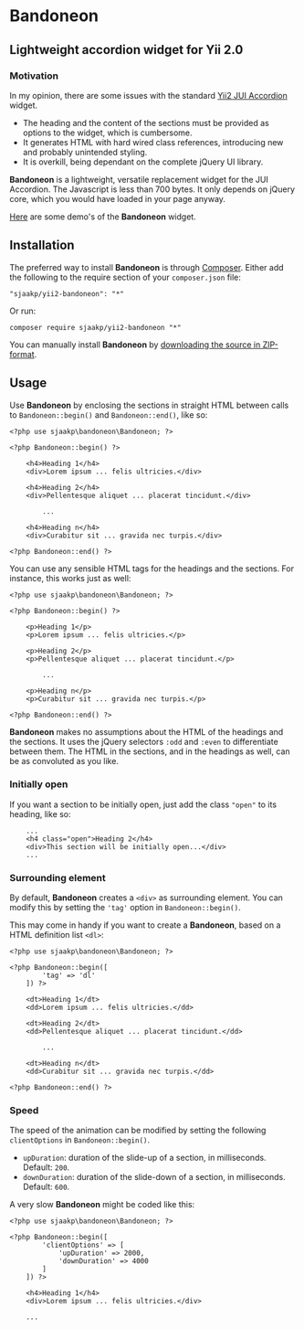 Bandoneon
==============

## Lightweight accordion widget for Yii 2.0 ##


### Motivation ###

In my opinion, there are some issues with the standard [Yii2 JUI Accordion](http://www.yiiframework.com/doc-2.0/yii-jui-accordion.html) widget.

- The heading and the content of the sections must be provided as options to the widget, which is cumbersome.
- It generates HTML with hard wired class references, introducing new and probably unintended styling.
- It is overkill, being dependant on the complete jQuery UI library.
 
**Bandoneon** is a lightweight, versatile replacement widget for the JUI Accordion. The Javascript is less than 700 bytes. It only depends on jQuery core, which you would have loaded in your page anyway.

[Here](http://sjaakpriester.nl/software/bandoneon) are some demo's of the **Bandoneon** widget. 

## Installation ##

The preferred way to install **Bandoneon** is through [Composer](https://getcomposer.org/). Either add the following to the require section of your `composer.json` file:

	"sjaakp/yii2-bandoneon": "*"

Or run:

	composer require sjaakp/yii2-bandoneon "*"

You can manually install **Bandoneon** by [downloading the source in ZIP-format](https://github.com/sjaakp/yii2-bandoneon/archive/master.zip).
 
## Usage ##

Use **Bandoneon** by enclosing the sections in straight HTML between calls to `Bandoneon::begin()` and `Bandoneon::end()`, like so:

    <?php use sjaakp\bandoneon\Bandoneon; ?>

	<?php Bandoneon::begin() ?>

	    <h4>Heading 1</h4>
	    <div>Lorem ipsum ... felis ultricies.</div>
	
	    <h4>Heading 2</h4>
	    <div>Pellentesque aliquet ... placerat tincidunt.</div>
	
			...
	    
	    <h4>Heading n</h4>
	    <div>Curabitur sit ... gravida nec turpis.</div>

	<?php Bandoneon::end() ?>

You can use any sensible HTML tags for the headings and the sections. For instance, this works just as well:

    <?php use sjaakp\bandoneon\Bandoneon; ?>

	<?php Bandoneon::begin() ?>

	    <p>Heading 1</p>
	    <p>Lorem ipsum ... felis ultricies.</p>
	
	    <p>Heading 2</p>
	    <p>Pellentesque aliquet ... placerat tincidunt.</p>
	
			...
	    
	    <p>Heading n</p>
	    <p>Curabitur sit ... gravida nec turpis.</p>

	<?php Bandoneon::end() ?>

**Bandoneon** makes no assumptions about the HTML of the headings and the sections. It uses the jQuery selectors `:odd` and `:even` to differentiate between them. The HTML in the sections, and in the headings as well, can be as convoluted as you like.

### Initially open ###

If you want a section to be initially open, just add the class `"open"` to its heading, like so:

	    ...
		<h4 class="open">Heading 2</h4>
	    <div>This section will be initially open...</div>
		...
	
### Surrounding element ###

By default, **Bandoneon** creates a `<div>` as surrounding element. You can modify this by setting the `'tag'` option in `Bandoneon::begin()`.

This may come in handy if you want to create a **Bandoneon**, based on a HTML definition list `<dl>`:

    <?php use sjaakp\bandoneon\Bandoneon; ?>

	<?php Bandoneon::begin([
			'tag' => 'dl'
		]) ?>

	    <dt>Heading 1</dt>
	    <dd>Lorem ipsum ... felis ultricies.</dd>
	
	    <dt>Heading 2</dt>
	    <dd>Pellentesque aliquet ... placerat tincidunt.</dd>
	
			...
	    
	    <dt>Heading n</dt>
	    <dd>Curabitur sit ... gravida nec turpis.</dd>

	<?php Bandoneon::end() ?>

### Speed ###

The speed of the animation can be modified by setting the following `clientOptions` in `Bandoneon::begin()`.

- `upDuration`: duration of the slide-up of a section, in milliseconds. Default: `200`.
- `downDuration`: duration of the slide-down of a section, in milliseconds. Default: `600`.

A very slow **Bandoneon** might be coded like this:

    <?php use sjaakp\bandoneon\Bandoneon; ?>

	<?php Bandoneon::begin([
			'clientOptions' => [
		        'upDuration' => 2000,
		        'downDuration' => 4000
			]
		]) ?>

	    <h4>Heading 1</h4>
	    <div>Lorem ipsum ... felis ultricies.</div>

		...

